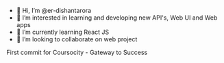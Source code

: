 - 👋 Hi, I’m @er-dishantarora
- 👀 I’m interested in learning and developing new API's, Web UI and Web apps
- 🌱 I’m currently learning React JS
- 💞️ I’m looking to collaborate on web project

First commit for Coursocity - Gateway to Success
<!---
er-dishantarora/er-dishantarora is a ✨ special ✨ repository because its `README.md` (this file) appears on your GitHub profile.
You can click the Preview link to take a look at your changes.
--->
